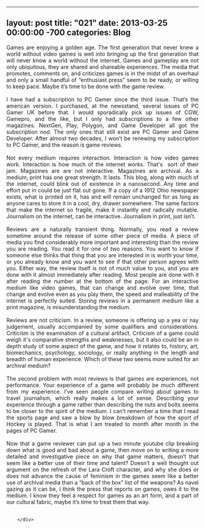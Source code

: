 
---
layout: post
title: "021"
date: 2013-03-25 00:00:00 -700
categories: Blog
---
<div class="blog-content">
				<div class="paragraph" style="text-align:justify;">Games are enjoying a golden age. The first generation that never knew a world without video games is well into bringing up the first generation that will never know a world without the internet. Games and gameplay are not only ubiquitous, they are shared and shareable experiences. The media that promotes, comments on, and criticizes games is in the midst of an overhaul and only a small handful of &ldquo;enthusiast press&rdquo; seem to be ready, or willing to keep pace. Maybe it&rsquo;s time to be done with the game review.<br><br>I have had a subscription to PC Gamer since the third issue. That&rsquo;s the american version. I purchased, at the newsstand, several issues of PC Gamer UK before that. I would sporadically pick up issues of CGW, Gamepro, and the like, but I only had subscriptions to a few other magazines. NextGen, Play, Polygon, and Game Developer all got the subscription nod. The only ones that still exist are PC Gamer and Game Developer. After almost two decades, I won&rsquo;t be renewing my subscription to PC Gamer, and the reason is game reviews.<br><br>Not every medium requires interaction. Interaction is how video games work. Interaction is how much of the internet works. That's &nbsp;sort of their jam. Magazines are are not interactive. Magazines are archival. As a medium, print has one great strength. It lasts. This blog, along with much of the internet, could blink out of existence in a nanosecond. Any time and effort put in could be just flat out gone. If a copy of a 1912 Ohio newspaper exists, what is printed on it, has and will remain unchanged for as long as anyone cares to store it in a cool, dry, drawer somewhere. The same factors that make the internet so fragile, make it instantly and radically mutable. Journalism on the internet, can be interactive. Journalism in print, just isn&rsquo;t.<br><br>Reviews are a naturally transient thing. Normally, you read a review sometime around the release of some other piece of media. A piece of media you find considerably more important and interesting than the review you are reading. You read it for one of two reasons. You want to know if someone else thinks that thing that you are interested in is worth your time, or you already know and you want to see if that other person agrees with you. Either way, the review itself is not of much value to you, and you are done with it almost immediately after reading. Most people are done with it after reading the number at the bottom of the page. For an interactive medium like video games, that can change and evolve over time, that change and evolve even as you play them, the speed and malleability of the internet is perfectly suited. Storing reviews in a permanent medium like a print magazine, is misunderstanding the medium. <br><br>Reviews are not criticism. In a review, someone is offering up a yea or nay judgement, usually accompanied by some qualifiers and considerations. Criticism is the examination of a cultural artifact. Criticism of a game could weigh it's comparative strengths and weaknesses, but it also could be an in depth study of some aspect of the game, and how it relates to, history, art, biomechanics, psychology, sociology, or really anything in the length and breadth of human experience. Which of these two seems more suited for an archival medium?<br><br>The second problem with most reviews is that games are experiences, not performance. Your experience of a game will probably be much different from my experience. I&rsquo;ve seen people compare writing about games to travel journalism, which really makes a lot of sense. Describing your experience through a game rather than describing the nuts and bolts seems to be closer to the spirit of the medium. I can&rsquo;t remember a time that I read the sports page and saw a blow by blow breakdown of how the sport of Hockey is played. That is what I am treated to month after month in the pages of PC Gamer. <br><br>Now that a game reviewer can put up a two minute youtube clip breaking down what is good and bad about a game, then move on to writing a more detailed and investigative piece on why that game matters, doesn&rsquo;t that seem like a better use of their time and talent? Doesn&rsquo;t a well thought out argument on the refresh of the Lara Croft character, and why she does or does not advance the cause of feminism in the games seem like a better use of archival media than a &ldquo;back of the box&rdquo; list of the weapons? As navel gazing as it can be, I think the press that reports on games, owes it to the medium. I know they feel a respect for games as an art form, and a part of our cultural fabric, maybe it&rsquo;s time to treat them that way. <br><br></div>

		</div>
        